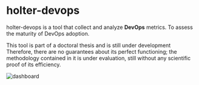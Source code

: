 # holter-devops

holter-devops is a tool that collect and analyze <b>DevOps</b> metrics. To assess the maturity of DevOps adoption.

This tool is part of a doctoral thesis and is still under development
Therefore, there are no guarantees about its perfect functioning; the methodology contained in it is under evaluation, still without any scientific proof of its efficiency.


![dashboard](https://github.com/jadsonjs/holter-devops/blob/master/dashboard.png)